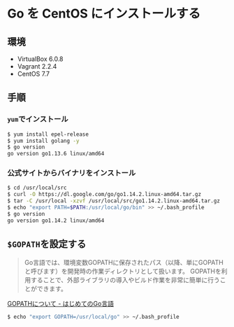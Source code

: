 # Go を CentOS にインストールする

## 環境

- VirtualBox 6.0.8
- Vagrant 2.2.4
- CentOS 7.7

## 手順

### `yum`でインストール

```bash
$ yum install epel-release
$ yum install golang -y
$ go version
go version go1.13.6 linux/amd64
```

### 公式サイトからバイナリをインストール

```bash
$ cd /usr/local/src
$ curl -O https://dl.google.com/go/go1.14.2.linux-amd64.tar.gz
$ tar -C /usr/local -xzvf /usr/local/src/go1.14.2.linux-amd64.tar.gz
$ echo "export PATH=$PATH:/usr/local/go/bin" >> ~/.bash_profile
$ go version
go version go1.14.2 linux/amd64
```

## `$GOPATH`を設定する

> Go言語では、環境変数GOPATHに保存されたパス（以降、単にGOPATHと呼びます）を開発時の作業ディレクトリとして扱います。 GOPATHを利用することで、外部ライブラリの導入やビルド作業を非常に簡単に行うことができます。

[GOPATHについて - はじめてのGo言語](http://cuto.unirita.co.jp/gostudy/post/gopath/)

```bash
$ echo "export GOPATH=/usr/local/go" >> ~/.bash_profile
```